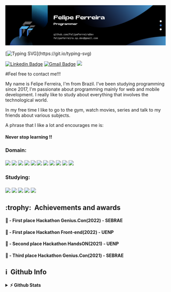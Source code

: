 <img src="https://github.com/FelipeFerreiraDev/FelipeFerreiraDev/blob/main/Banner.png?raw=true">


[![Typing SVG](https://readme-typing-svg.herokuapp.com?font=Roboto&size=38&color=5ce1e6&vCenter=true&width=800&lines=Ol%C3%A1%2C+eu+sou+Felipe+Ferreira!;Seja+bem+vindo+ao+meu+portf%C3%B3lio!)](https://git.io/typing-svg)

[![Linkedin Badge](https://img.shields.io/badge/LinkedIn-0077B5?style=for-the-badge&logo=linkedin&logoColor=white&link=https://www.linkedin.com/in/felipe-ferreira-62147a178/)](https://www.linkedin.com/in/felipe-ferreira-62147a178/)
[![Gmail Badge](https://img.shields.io/badge/Gmail-D14836?style=for-the-badge&logo=gmail&logoColor=white&link=mailto:felipeferreira.sp.dev@gmail.com)](mailto:felipeferreira.sp.dev@gmail.com/)
<a href="https://github.com/FelipeFerreiraDev/FelipeFerreiraDev/blob/main/Curriculo-10-2022.pdf">
  <img src="https://img.shields.io/badge/Meu_Curriculo-20232A?style=for-the-badge&logo=meu_curriculo&logoColor=white" /> 
</a>
  
#Feel free to contact me!!!

My name is Felipe Ferreira, I'm from Brazil. I've been studying programming since 2017, I'm passionate about programming mainly for web and mobile development. I really like to study about everything that involves the technological world.
  
In my free time I like to go to the gym, watch movies, series and talk to my friends about various subjects.

A phrase that I like a lot and encourages me is:

<h4>Never stop learning !!<h4>
  
<h3>Domain: <h3>
  <img src="https://img.shields.io/badge/Node.js-339933?style=for-the-badge&logo=nodedotjs&logoColor=white" />   
  <img src="https://img.shields.io/badge/React-20232A?style=for-the-badge&logo=react&logoColor=61DAFB" />
  <img src="https://img.shields.io/badge/React_Native-20232A?style=for-the-badge&logo=react&logoColor=61DAFB" />
  <img src="https://img.shields.io/badge/PostgreSQL-316192?style=for-the-badge&logo=postgresql&logoColor=white" />
  <img src="https://img.shields.io/badge/Tailwind_CSS-38B2AC?style=for-the-badge&logo=tailwind-css&logoColor=white" />
  <img src="https://img.shields.io/badge/Leaflet-199900?style=for-the-badge&logo=Leaflet&logoColor=white" />
  <img src="https://img.shields.io/badge/TypeScript-007ACC?style=for-the-badge&logo=typescript&logoColor=white" />
  <img src="https://img.shields.io/badge/JavaScript-323330?style=for-the-badge&logo=javascript&logoColor=F7DF1E" />
  <img src="https://img.shields.io/badge/Vite-B73BFE?style=for-the-badge&logo=vite&logoColor=FFD62E" />
  <img src="https://img.shields.io/badge/GIT-E44C30?style=for-the-badge&logo=git&logoColor=white" />
  <img src="https://img.shields.io/badge/GitHub-100000?style=for-the-badge&logo=github&logoColor=white" />


 <h3>Studying: <h3>
  <img src="https://img.shields.io/badge/Clean_Architecture-20232A?style=for-the-badge&logo=clean_architecture&logoColor=white" /> 
  <img src="https://img.shields.io/badge/Jest-C21325?style=for-the-badge&logo=jest&logoColor=white" /> 
  <img src="https://img.shields.io/badge/Swagger-85EA2D?style=for-the-badge&logo=Swagger&logoColor=white" />
  <img src="https://img.shields.io/badge/next.js-000000?style=for-the-badge&logo=nextdotjs&logoColor=white" />
  <img src="https://img.shields.io/badge/nestjs-E0234E?style=for-the-badge&logo=nestjs&logoColor=white" />

 <h2>:trophy: &nbsp;Achievements and awards</h2>
  <h4> 🥇 - First place Hackathon Genius.Con(2022) - SEBRAE</h4>
  <h4> 🥇 - First place Hackathon Front-end(2022) - UENP</h4>
  <h4> 🥈 - Second place Hackathon HandsON(2021) - UENP</h4>
  <h4> 🥉 - Third place Hackathon Genius.Con(2021) - SEBRAE</h4>
 

<h2>ℹ️ &nbsp;Github Info</h2>
  <details>  
  <summary><b>⚡ Github Stats</b></summary>
  </br>
  
<diV>

  <div align="center">
    <a href="#"><img alt="Felipe Ferreira Dev Github Stats" src="https://github-readme-stats.vercel.app/api?username=FelipeFerreiraDev&show_icons=true&include_all_commits=true&count_private=true&theme=react&hide_border=true&bg_color=0D1117&title_color=5ce1e6&icon_color=5ce1e6" height="200"/></a>
    <a href="#"><img alt="Felipe Ferreira Dev Top Languages" src="https://github-readme-stats.vercel.app/api/top-langs/?username=FelipeFerreiraDev&langs_count=10&layout=compact&theme=react&hide_border=true&bg_color=0D1117&title_color=5ce1e6&icon_color=5ce1e6" height="200"/></a>
   <p align="center"> <img src="https://komarev.com/ghpvc/?username=felipeferreiradev&label=Profile%20views&color=0e75b6&style=flat" alt="Felipe Ferreira Dev" /> </p>
    <br/>
  </div>
  
  <summary><b>🔎 Github Profile Details</b></summary>
  </br>
  
<p align="center"><img height="180em" src="https://github-readme-stats.vercel.app/api?username=felipeferreiradev&theme=react&show_icons=true" alt="FelipeFerreiraDev" align = "center"/></p>

  <summary><b>🔥 Github Streaks</b></summary>
  </br>
  
<p align="center"><img src="https://github-readme-streak-stats.herokuapp.com/?user=FelipeFerreiraDev&theme=react&hide_border=true&bg_color=0D1117&title_color=5ce1e6&icon_color=5ce1e6" alt="FelipeFerreiraDev" /></p>

  <summary><b>📊 Github Contribution Graph</b></summary>
  </br>
  
<p align="center"<a href="#"><img alt="Ashish Kumar Activity Graph" src="https://activity-graph.herokuapp.com/graph?username=FelipeFerreiraDev&bg_color=0D1117&color=5ce1e6&line=f5ce1e&point=FFFFFF&hide_border=true&" /></a></p>
<!-- </details>
<details>    -->

  <summary><b>🏆 Github Achievements</b></summary>
  </br>
  
<div align="center">
  <img src="https://github-profile-trophy.vercel.app/?username=felipeferreiradev&theme=juicyfresh&margin-w=15&no-bg=true&no-frame=true&title=Stars,Followers,MultiLanguage,Commits,PullRequest,Repositories" />
</div>
</details>
